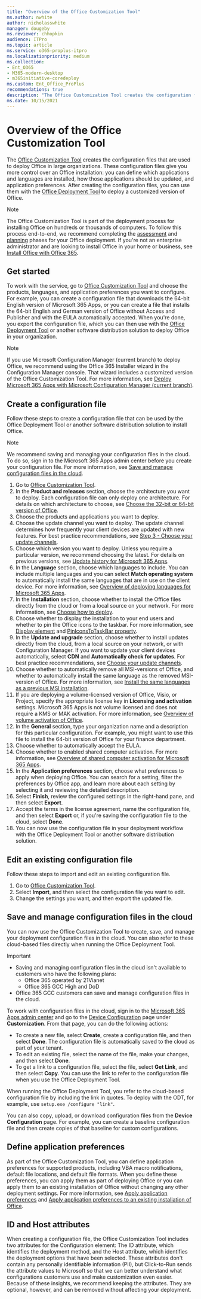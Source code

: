 ```yaml
---
title: "Overview of the Office Customization Tool"
ms.author: nwhite
author: nicholasswhite
manager: dougeby
ms.reviewer: chhopkin
audience: ITPro
ms.topic: article
ms.service: o365-proplus-itpro
ms.localizationpriority: medium
ms.collection:
- Ent_O365
- M365-modern-desktop
- m365initiative-coredeploy
ms.custom: Ent_Office_ProPlus
recommendations: true
description: "The Office Customization Tool creates the configuration files that are used to deploy Office in large organizations."
ms.date: 10/15/2021
---
```


# Overview of the Office Customization Tool

The [Office Customization Tool](https://config.office.com/deploymentsettings) creates the configuration files that are used to deploy Office in large organizations. These configuration files give you more control over an Office installation: you can define which applications and languages are installed, how those applications should be updated, and application preferences. After creating the configuration files, you can use them with the [Office Deployment Tool](../overview-office-deployment-tool.md) to deploy a customized version of Office.

> [!NOTE]
> The Office Customization Tool is part of the deployment process for installing Office on hundreds or thousands of computers. To follow this process end-to-end, we recommend completing the [assessment](../assess-microsoft-365-apps.md) and [planning](../plan-microsoft-365-apps.md) phases for your Office deployment. If you're not an enterprise administrator and are looking to install Office in your home or business, see [Install Office with Office 365](https://go.microsoft.com/fwlink/p/?LinkId=273820).

## Get started

To work with the service, go to [Office Customization Tool](https://config.office.com/deploymentsettings) and choose the products, languages, and application preferences you want to configure. For example, you can create a configuration file that downloads the 64-bit English version of Microsoft 365 Apps, or you can create a file that installs the 64-bit English and German version of Office without Access and Publisher and with the EULA automatically accepted. When you're done, you export the configuration file, which you can then use with the [Office Deployment Tool](../overview-office-deployment-tool.md) or another software distribution solution to deploy Office in your organization.
  
> [!NOTE]
> If you use Microsoft Configuration Manager (current branch) to deploy Office, we recommend using the Office 365 Installer wizard in the Configuration Manager console. That wizard includes a customized version of the Office Customization Tool. For more information, see [Deploy Microsoft 365 Apps with Microsoft Configuration Manager (current branch)](../deploy-microsoft-365-apps-configuration-manager.md).

## Create a configuration file

Follow these steps to create a configuration file that can be used by the Office Deployment Tool or another software distribution solution to install Office.

> [!NOTE]
> We recommend saving and managing your configuration files in the cloud. To do so, sign in to the Microsoft 365 Apps admin center before you create your configuration file. For more information, see [Save and manage configuration files in the cloud](#save-and-manage-configuration-files-in-the-cloud).

1. Go to [Office Customization Tool](https://config.office.com/deploymentsettings).
2. In the **Product and releases** section, choose the architecture you want to deploy. Each configuration file can only deploy one architecture. For details on which architecture to choose, see [Choose the 32-bit or 64-bit version of Office](https://support.microsoft.com/office/2dee7807-8f95-4d0c-b5fe-6c6f49b8d261).
3. Choose the products and applications you want to deploy.
4. Choose the update channel you want to deploy. The update channel determines how frequently your client devices are updated with new features. For best practice recommendations, see [Step 3 - Choose your update channels](../plan-microsoft-365-apps.md#step-3---choose-your-update-channels).
5. Choose which version you want to deploy. Unless you require a particular version, we recommend choosing the latest. For details on previous versions, see [Update history for Microsoft 365 Apps](/officeupdates/update-history-microsoft365-apps-by-date).
6. In the **Language** section, choose which languages to include. You can include multiple languages and you can select **Match operating system** to automatically install the same languages that are in use on the client device. For more information, see [Overview of deploying languages for Microsoft 365 Apps](../overview-deploying-languages-microsoft-365-apps.md).
7. In the **Installation** section, choose whether to install the Office files directly from the cloud or from a local source on your network. For more information, see [Choose how to deploy](../plan-microsoft-365-apps.md#step-1---choose-how-to-deploy).
8. Choose whether to display the installation to your end users and whether to pin the Office icons to the taskbar. For more information, see [Display element](../office-deployment-tool-configuration-options.md#display-element) and [PinIconsToTaskBar property](../office-deployment-tool-configuration-options.md#piniconstotaskbar-property-part-of-property-element).
9. In the **Update and upgrade** section,  choose whether to install updates directly from the cloud, from a local source on your network, or with Configuration Manager. If you want to update your client devices automatically, select **CDN** and **Automatically check for updates**. For best practice recommendations, see [Choose your update channels](../plan-microsoft-365-apps.md#step-3---choose-your-update-channels).
10. Choose whether to automatically remove all MSI-versions of Office, and whether to automatically install the same language as the removed MSI-version of Office. For more information, see [Install the same languages as a previous MSI installation](../overview-deploying-languages-microsoft-365-apps.md#install-the-same-languages-as-a-previous-msi-installation).
11. If you are deploying a volume-licensed version of Office, Visio, or Project, specify the appropriate license key in **Licensing and activation** settings. Microsoft 365 Apps is not volume licensed and does not require a KMS or MAK activation. For more information, see [Overview of volume activation of Office](../vlactivation/plan-volume-activation-of-office.md).
12. In the **General** section, type your organization name and a description for this particular configuration. For example, you might want to use this file to install the 64-bit version of Office for your finance department.
13. Choose whether to automatically accept the EULA.
14. Choose whether to enabled shared computer activation. For more information, see [Overview of shared computer activation for Microsoft 365 Apps](../overview-shared-computer-activation.md).
15. In the **Application preferences** section, choose what preferences to apply when deploying Office. You can search for a setting, filter the preferences by Office app, and learn more about each setting by selecting it and reviewing the detailed description.
16. Select **Finish**, review the configured settings in the right-hand pane, and then select **Export**.
17. Accept the terms in the license agreement, name the configuration file, and then select **Export** or, if you're saving the configuration file to the cloud, select **Done**.
18. You can now use the configuration file in your deployment workflow with the Office Deployment Tool or another software distribution solution.

## Edit an existing configuration file

Follow these steps to import and edit an existing configuration file.

1. Go to [Office Customization Tool](https://config.office.com/deploymentsettings).
2. Select **Import**, and then select the configuration file you want to edit.
3. Change the settings you want, and then export the updated file.

## Save and manage configuration files in the cloud

You can now use the Office Customization Tool to create, save, and manage your deployment configuration files in the cloud. You can also refer to these cloud-based files directly when running the Office Deployment Tool.

> [!IMPORTANT]
>- Saving and managing configuration files in the cloud isn't available to customers who have the following plans:
>   - Office 365 operated by 21Vianet
>   - Office 365 GCC High and DoD
> - Office 365 GCC customers can save and manage configuration files in the cloud.

To work with configuration files in the cloud, sign in to the [Microsoft 365 Apps admin center](https://config.office.com/) and go to the [Device Configuration](https://config.office.com/officeSettings/configurations) page under **Customization**. From that page, you can do the following actions:

- To create a new file, select **Create**, create a configuration file, and then select **Done**. The configuration file is automatically saved to the cloud as part of your tenant.
- To edit an existing file, select the name of the file, make your changes, and then select **Done**.
- To get a link to a configuration file, select the file, select **Get Link**, and then select **Copy**. You can use the link to refer to the configuration file when you use the Office Deployment Tool.

When running the Office Deployment Tool, you refer to the cloud-based configuration file by including the link in quotes. To deploy with the ODT, for example, use `setup.exe /configure "link"`.

You can also copy, upload, or download configuration files from the **Device Configuration** page. For example, you can create a baseline configuration file and then create copies of that baseline for custom configurations.

## Define application preferences

As part of the Office Customization Tool, you can define application preferences for supported products, including VBA macro notifications, default file locations, and default file formats. When you define these preferences, you can apply them as part of deploying Office or you can apply them to an existing installation of Office without changing any other deployment settings. For more information, see [Apply application preferences](../overview-office-deployment-tool.md#apply-application-preferences-to-microsoft-365-apps) and [Apply application preferences to an existing installation of Office](../overview-office-deployment-tool.md#apply-application-preferences-to-an-existing-installation-of-microsoft-365-apps).

## ID and Host attributes

When creating a configuration file, the Office Customization Tool includes two attributes for the Configuration element: The ID attribute, which identifies the deployment method, and the Host attribute, which identifies the deployment options that have been selected. These attributes don't contain any personally identifiable information (PII), but Click-to-Run sends the attribute values to Microsoft so that we can better understand what configurations customers use and make customization even easier. Because of these insights, we recommend keeping the attributes. They are optional, however, and can be removed without affecting your deployment.
